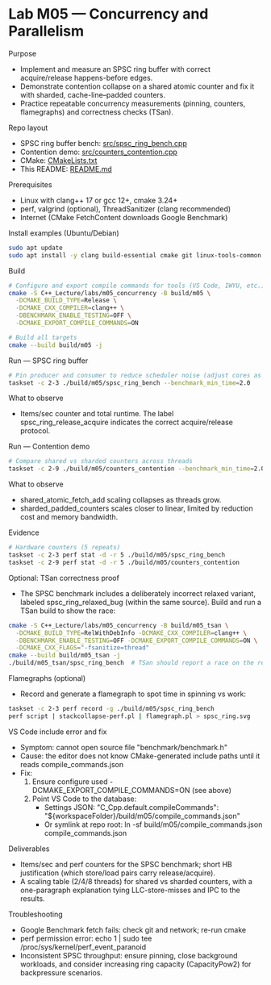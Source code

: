# Lab M05 — Concurrency and Parallelism

Purpose
- Implement and measure an SPSC ring buffer with correct acquire/release happens-before edges.
- Demonstrate contention collapse on a shared atomic counter and fix it with sharded, cache-line–padded counters.
- Practice repeatable concurrency measurements (pinning, counters, flamegraphs) and correctness checks (TSan).

Repo layout
- SPSC ring buffer bench: [src/spsc_ring_bench.cpp](C++_Lecture/labs/m05_concurrency/src/spsc_ring_bench.cpp)
- Contention demo: [src/counters_contention.cpp](C++_Lecture/labs/m05_concurrency/src/counters_contention.cpp)
- CMake: [CMakeLists.txt](C++_Lecture/labs/m05_concurrency/CMakeLists.txt)
- This README: [README.md](C++_Lecture/labs/m05_concurrency/README.md)

Prerequisites
- Linux with clang++ 17 or gcc 12+, cmake 3.24+
- perf, valgrind (optional), ThreadSanitizer (clang recommended)
- Internet (CMake FetchContent downloads Google Benchmark)

Install examples (Ubuntu/Debian)
```bash
sudo apt update
sudo apt install -y clang build-essential cmake git linux-tools-common linux-tools-generic
```

Build
```bash
# Configure and export compile commands for tools (VS Code, IWYU, etc.)
cmake -S C++_Lecture/labs/m05_concurrency -B build/m05 \
  -DCMAKE_BUILD_TYPE=Release \
  -DCMAKE_CXX_COMPILER=clang++ \
  -DBENCHMARK_ENABLE_TESTING=OFF \
  -DCMAKE_EXPORT_COMPILE_COMMANDS=ON

# Build all targets
cmake --build build/m05 -j
```

Run — SPSC ring buffer
```bash
# Pin producer and consumer to reduce scheduler noise (adjust cores as needed)
taskset -c 2-3 ./build/m05/spsc_ring_bench --benchmark_min_time=2.0
```
What to observe
- Items/sec counter and total runtime. The label spsc_ring_release_acquire indicates the correct acquire/release protocol.

Run — Contention demo
```bash
# Compare shared vs sharded counters across threads
taskset -c 2-9 ./build/m05/counters_contention --benchmark_min_time=2.0 --benchmark_counters_tabular=true
```
What to observe
- shared_atomic_fetch_add scaling collapses as threads grow.
- sharded_padded_counters scales closer to linear, limited by reduction cost and memory bandwidth.

Evidence
```bash
# Hardware counters (5 repeats)
taskset -c 2-3 perf stat -d -r 5 ./build/m05/spsc_ring_bench
taskset -c 2-9 perf stat -d -r 5 ./build/m05/counters_contention
```

Optional: TSan correctness proof
- The SPSC benchmark includes a deliberately incorrect relaxed variant, labeled spsc_ring_relaxed_bug (within the same source). Build and run a TSan build to show the race:
```bash
cmake -S C++_Lecture/labs/m05_concurrency -B build/m05_tsan \
  -DCMAKE_BUILD_TYPE=RelWithDebInfo -DCMAKE_CXX_COMPILER=clang++ \
  -DBENCHMARK_ENABLE_TESTING=OFF -DCMAKE_EXPORT_COMPILE_COMMANDS=ON \
  -DCMAKE_CXX_FLAGS="-fsanitize=thread"
cmake --build build/m05_tsan -j
./build/m05_tsan/spsc_ring_bench  # TSan should report a race on the relaxed variant
```

Flamegraphs (optional)
- Record and generate a flamegraph to spot time in spinning vs work:
```bash
taskset -c 2-3 perf record -g ./build/m05/spsc_ring_bench
perf script | stackcollapse-perf.pl | flamegraph.pl > spsc_ring.svg
```

VS Code include error and fix
- Symptom: cannot open source file "benchmark/benchmark.h"
- Cause: the editor does not know CMake-generated include paths until it reads compile_commands.json
- Fix:
  1) Ensure configure used -DCMAKE_EXPORT_COMPILE_COMMANDS=ON (see above)
  2) Point VS Code to the database:
     - Settings JSON: "C_Cpp.default.compileCommands": "${workspaceFolder}/build/m05/compile_commands.json"
     - Or symlink at repo root: ln -sf build/m05/compile_commands.json compile_commands.json

Deliverables
- Items/sec and perf counters for the SPSC benchmark; short HB justification (which store/load pairs carry release/acquire).
- A scaling table (2/4/8 threads) for shared vs sharded counters, with a one-paragraph explanation tying LLC-store-misses and IPC to the results.

Troubleshooting
- Google Benchmark fetch fails: check git and network; re-run cmake
- perf permission error: echo 1 | sudo tee /proc/sys/kernel/perf_event_paranoid
- Inconsistent SPSC throughput: ensure pinning, close background workloads, and consider increasing ring capacity (CapacityPow2) for backpressure scenarios.